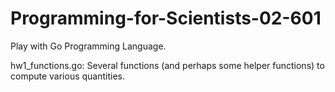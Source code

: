 Programming-for-Scientists-02-601
=================================

Play with Go Programming Language.

hw1_functions.go:
    Several functions (and perhaps some helper functions) to compute various quantities.
